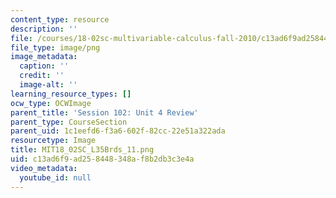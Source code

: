 ```yaml
---
content_type: resource
description: ''
file: /courses/18-02sc-multivariable-calculus-fall-2010/c13ad6f9ad258448348af8b2db3c3e4a_MIT18_02SC_L35Brds_11.png
file_type: image/png
image_metadata:
  caption: ''
  credit: ''
  image-alt: ''
learning_resource_types: []
ocw_type: OCWImage
parent_title: 'Session 102: Unit 4 Review'
parent_type: CourseSection
parent_uid: 1c1eefd6-f3a6-602f-82cc-22e51a322ada
resourcetype: Image
title: MIT18_02SC_L35Brds_11.png
uid: c13ad6f9-ad25-8448-348a-f8b2db3c3e4a
video_metadata:
  youtube_id: null
---
```

